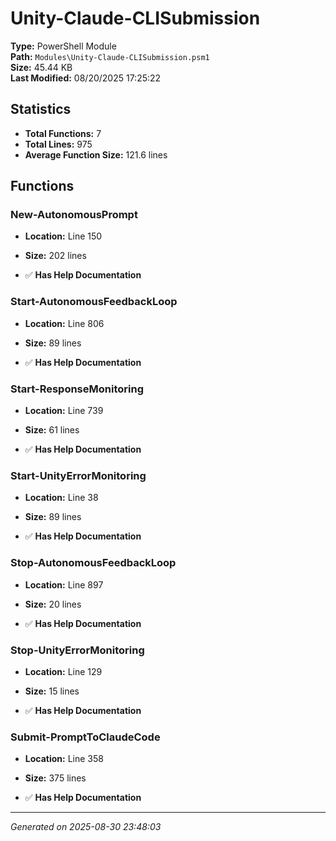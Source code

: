 # Unity-Claude-CLISubmission

**Type:** PowerShell Module  
**Path:** `Modules\Unity-Claude-CLISubmission.psm1`  
**Size:** 45.44 KB  
**Last Modified:** 08/20/2025 17:25:22  

## Statistics

- **Total Functions:** 7
- **Total Lines:** 975
- **Average Function Size:** 121.6 lines

## Functions


### New-AutonomousPrompt

- **Location:** Line 150
- **Size:** 202 lines

- ✅ **Has Help Documentation** 
### Start-AutonomousFeedbackLoop

- **Location:** Line 806
- **Size:** 89 lines

- ✅ **Has Help Documentation** 
### Start-ResponseMonitoring

- **Location:** Line 739
- **Size:** 61 lines

- ✅ **Has Help Documentation** 
### Start-UnityErrorMonitoring

- **Location:** Line 38
- **Size:** 89 lines

- ✅ **Has Help Documentation** 
### Stop-AutonomousFeedbackLoop

- **Location:** Line 897
- **Size:** 20 lines

- ✅ **Has Help Documentation** 
### Stop-UnityErrorMonitoring

- **Location:** Line 129
- **Size:** 15 lines

- ✅ **Has Help Documentation** 
### Submit-PromptToClaudeCode

- **Location:** Line 358
- **Size:** 375 lines

- ✅ **Has Help Documentation**

---
*Generated on 2025-08-30 23:48:03*
